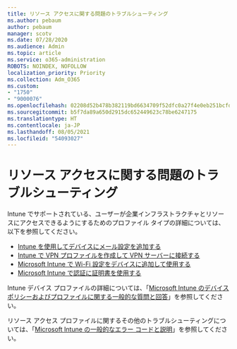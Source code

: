 ```yaml
---
title: リソース アクセスに関する問題のトラブルシューティング
ms.author: pebaum
author: pebaum
manager: scotv
ms.date: 07/28/2020
ms.audience: Admin
ms.topic: article
ms.service: o365-administration
ROBOTS: NOINDEX, NOFOLLOW
localization_priority: Priority
ms.collection: Adm_O365
ms.custom:
- "1750"
- "9000076"
ms.openlocfilehash: 02208d52b478b382119bd6634709f52dfc0a27f4e0eb251bcfdb4d96d47dac82
ms.sourcegitcommit: b5f7da89a650d2915dc652449623c78be6247175
ms.translationtype: HT
ms.contentlocale: ja-JP
ms.lasthandoff: 08/05/2021
ms.locfileid: "54093027"
---
```

# <a name="troubleshoot-resource-access-issues"></a>リソース アクセスに関する問題のトラブルシューティング

Intune でサポートされている、ユーザーが企業インフラストラクチャとリソースにアクセスできるようにするためのプロファイル タイプの詳細については、以下を参照してください。

- [Intune を使用してデバイスにメール設定を追加する](https://docs.microsoft.com/intune/email-settings-configure)
- [Intune で VPN プロファイルを作成して VPN サーバーに接続する](https://docs.microsoft.com/intune/vpn-settings-configure)
- [Microsoft Intune で Wi-Fi 設定をデバイスに追加して使用する](https://docs.microsoft.com/intune/wi-fi-settings-configure)
- [Microsoft Intune で認証に証明書を使用する](https://docs.microsoft.com/intune/certificates-configure)

Intune デバイス プロファイルの詳細については、「[Microsoft Intune のデバイス ポリシーおよびプロファイルに関する一般的な質問と回答](https://docs.microsoft.com/intune/device-profile-troubleshoot)」を参照してください。

リソース アクセス プロファイルに関するその他のトラブルシューティングについては、「[Microsoft Intune の一般的なエラー コードと説明](https://docs.microsoft.com/intune/troubleshoot-company-resource-access-problems)」を参照してください。